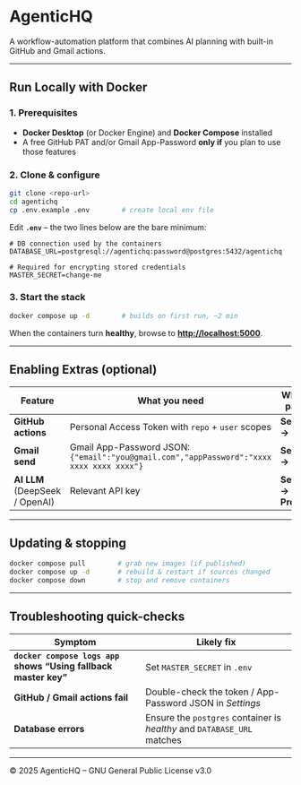 # AgenticHQ

A workflow-automation platform that combines AI planning with built-in GitHub and Gmail actions.

---

## Run Locally with Docker

### 1. Prerequisites
- **Docker Desktop** (or Docker Engine) and **Docker Compose** installed
- A free GitHub PAT and/or Gmail App-Password **only if** you plan to use those features

### 2. Clone & configure
```bash
git clone <repo-url>
cd agentichq
cp .env.example .env        # create local env file
````

Edit **`.env`** – the two lines below are the bare minimum:

```env
# DB connection used by the containers
DATABASE_URL=postgresql://agentichq:password@postgres:5432/agentichq

# Required for encrypting stored credentials
MASTER_SECRET=change-me
```

### 3. Start the stack

```bash
docker compose up -d        # builds on first run, ~2 min
```

When the containers turn **healthy**, browse to **[http://localhost:5000](http://localhost:5000)**.

---

## Enabling Extras (optional)

| Feature                        | What you need                                                                            | Where to paste it            |
| ------------------------------ | ---------------------------------------------------------------------------------------- | ---------------------------- |
| **GitHub actions**             | Personal Access Token with `repo` + `user` scopes                                        | **Settings → GitHub**        |
| **Gmail send**                 | Gmail App-Password JSON: `{"email":"you@gmail.com","appPassword":"xxxx xxxx xxxx xxxx"}` | **Settings → Gmail**         |
| **AI LLM** (DeepSeek / OpenAI) | Relevant API key                                                                         | **Settings → LLM Providers** |

---

## Updating & stopping

```bash
docker compose pull        # grab new images (if published)
docker compose up -d       # rebuild & restart if sources changed
docker compose down        # stop and remove containers
```

---

## Troubleshooting quick-checks

| Symptom                                                         | Likely fix                                                              |
| --------------------------------------------------------------- | ----------------------------------------------------------------------- |
| **`docker compose logs app` shows “Using fallback master key”** | Set `MASTER_SECRET` in `.env`                                           |
| **GitHub / Gmail actions fail**                                 | Double-check the token / App-Password JSON in *Settings*                |
| **Database errors**                                             | Ensure the `postgres` container is *healthy* and `DATABASE_URL` matches |

---

© 2025 AgenticHQ – GNU General Public License v3.0
